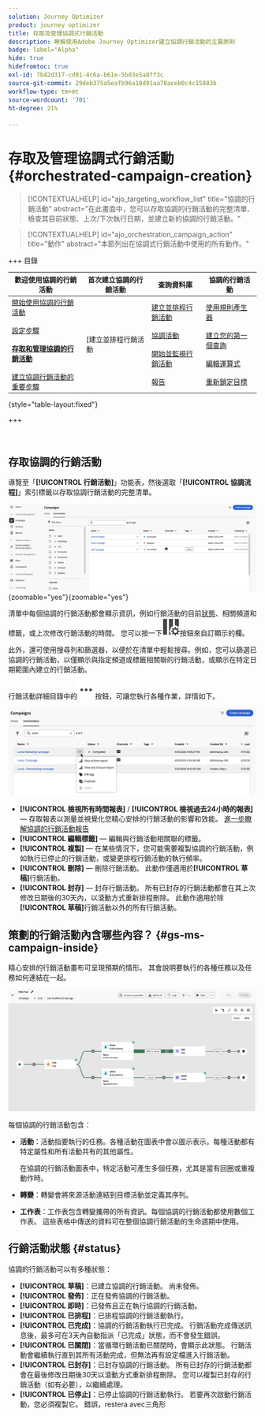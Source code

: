 ```yaml
---
solution: Journey Optimizer
product: journey optimizer
title: 存取及管理協調式行銷活動
description: 瞭解使用Adobe Journey Optimizer建立協調行銷活動的主要原則
badge: label="Alpha"
hide: true
hidefromtoc: true
exl-id: 7b42d317-cd01-4c6a-b61e-5b03e5a8ff3c
source-git-commit: 29deb375a5eafb96a18d91aa78aceb0c4c15883b
workflow-type: tm+mt
source-wordcount: '701'
ht-degree: 21%

---
```


# 存取及管理協調式行銷活動 {#orchestrated-campaign-creation}

>[!CONTEXTUALHELP]
>id="ajo_targeting_workflow_list"
>title="協調的行銷活動"
>abstract="在此畫面中，您可以存取協調的行銷活動的完整清單、檢查其目前狀態、上次/下次執行日期，並建立新的協調的行銷活動。"

>[!CONTEXTUALHELP]
>id="ajo_orchestration_campaign_action"
>title="動作"
>abstract="本節列出在協調式行銷活動中使用的所有動作。"

+++ 目錄

| 歡迎使用協調的行銷活動 | 首次建立協調的行銷活動 | 查詢資料庫 | 協調的行銷活動 |
|---|---|---|---|
| [開始使用協調的行銷活動](gs-orchestrated-campaigns.md)<br/><br/>[設定步驟](configuration-steps.md)<br/><br/><b>[存取和管理協調的行銷活動](access-manage-orchestrated-campaigns.md)</b><br/><br/>[建立協調行銷活動的重要步驟](gs-campaign-creation.md) | &lbrack;建立並排程行銷活動 | [建立並排程行銷活動](create-orchestrated-campaign.md)<br/><br/>[協調活動](orchestrate-activities.md)<br/><br/>[開始並監視行銷活動](start-monitor-campaigns.md)<br/><br/>[報告](reporting-campaigns.md) | [使用規則產生器](orchestrated-rule-builder.md)<br/><br/>[建立您的第一個查詢](build-query.md)<br/><br/>[編輯運算式](edit-expressions.md)<br/><br/>[重新鎖定目標](retarget.md) | [開始使用活動](activities/about-activities.md)<br/><br/>活動：<br/>[並加入](activities/and-join.md) - [建立對象](activities/build-audience.md) - [變更維度](activities/change-dimension.md) - [頻道活動](activities/channels.md) - [合併](activities/combine.md) - [重複資料刪除](activities/deduplication.md) - [擴充](activities/enrichment.md) - [分支](activities/fork.md) - [調解](activities/reconciliation.md) - [儲存對象](activities/save-audience.md) - [分割](activities/split.md) - [等待](activities/wait.md) |

{style="table-layout:fixed"}

+++

<br/>

## 存取協調的行銷活動

導覽至「**[!UICONTROL 行銷活動]**」功能表，然後選取「**[!UICONTROL 協調流程]**」索引標籤以存取協調行銷活動的完整清單。

![影像顯示協調的行銷活動詳細目錄](assets/inventory.png){zoomable="yes"}{zoomable="yes"}

清單中每個協調的行銷活動都會顯示資訊，例如行銷活動的目前[狀態](#status)、相關頻道和標籤，或上次修改行銷活動的時間。 您可以按一下![設定配置按鈕](assets/do-not-localize/inventory-configure-layout.svg)按鈕來自訂顯示的欄。

此外，還可使用搜尋列和篩選器，以便於在清單中輕鬆搜尋。例如，您可以篩選已協調的行銷活動，以僅顯示與指定頻道或標籤相關聯的行銷活動，或顯示在特定日期範圍內建立的行銷活動。

行銷活動詳細目錄中的![影像顯示「更多動作」按鈕](assets/do-not-localize/rule-builder-icon-more.svg)按鈕，可讓您執行各種作業，詳情如下。

![影像行銷活動詳細目錄](assets/inventory-actions.png)

* **[!UICONTROL 檢視所有時間報表]** / **[!UICONTROL 檢視過去24小時的報表]** — 存取報表以測量並視覺化您精心安排的行銷活動的影響和效能。 [進一步瞭解協調的行銷活動報告](../orchestrated/reporting-campaigns.md)
* **[!UICONTROL 編輯標籤]** — 編輯與行銷活動相關聯的標籤。
* **[!UICONTROL 複製]** — 在某些情況下，您可能需要複製協調的行銷活動，例如執行已停止的行銷活動，或變更排程行銷活動的執行頻率。
* **[!UICONTROL 刪除]** — 刪除行銷活動。 此動作僅適用於&#x200B;**[!UICONTROL 草稿]**&#x200B;行銷活動。
* **[!UICONTROL 封存]** — 封存行銷活動。 所有已封存的行銷活動都會在其上次修改日期後的30天內，以滾動方式重新排程刪除。 此動作適用於除&#x200B;**[!UICONTROL 草稿]**&#x200B;行銷活動以外的所有行銷活動。

## 策劃的行銷活動內含哪些內容？ {#gs-ms-campaign-inside}

精心安排的行銷活動畫布可呈現預期的情形。 其會說明要執行的各種任務以及任務如何連結在一起。

![影像顯示協調的行銷活動畫布](assets/canvas-example.png)

每個協調的行銷活動包含：

* **活動**：活動指要執行的任務。各種活動在圖表中會以圖示表示。每種活動都有特定屬性和所有活動共有的其他屬性。

  在協調的行銷活動圖表中，特定活動可產生多個任務，尤其是當有回圈或重複動作時。

* **轉變**：轉變會將來源活動連結到目標活動並定義其序列。

* **工作表**：工作表包含轉變攜帶的所有資訊。每個協調的行銷活動都使用數個工作表。 這些表格中傳送的資料可在整個協調行銷活動的生命週期中使用。

## 行銷活動狀態 {#status}

協調的行銷活動可以有多種狀態：

* **[!UICONTROL 草稿]**：已建立協調的行銷活動。 尚未發佈。
* **[!UICONTROL 發佈]**：正在發佈協調的行銷活動。
* **[!UICONTROL 即時]**：已發佈且正在執行協調的行銷活動。
* **[!UICONTROL 已排程]**：已排程協調的行銷活動執行。
* **[!UICONTROL 已完成]**：協調的行銷活動執行已完成。 行銷活動完成傳送訊息後，最多可在3天內自動指派「已完成」狀態，而不會發生錯誤。
* **[!UICONTROL 已關閉]**：當循環行銷活動已關閉時，會顯示此狀態。 行銷活動會繼續執行直到其所有活動完成，但無法再有設定檔進入行銷活動。
* **[!UICONTROL 已封存]**：已封存協調的行銷活動。 所有已封存的行銷活動都會在最後修改日期後30天以滾動方式重新排程刪除。 您可以複製已封存的行銷活動（如有必要），以繼續處理。
* **[!UICONTROL 已停止]**：已停止協調的行銷活動執行。 若要再次啟動行銷活動，您必須複製它。 錯誤，restera avec三角形

